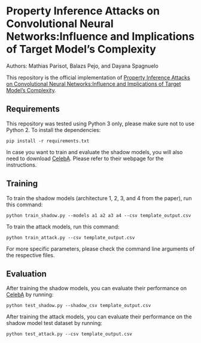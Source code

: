 # Property Inference Attacks on Convolutional Neural Networks:Influence and Implications of Target Model’s Complexity
Authors: Mathias Parisot, Balazs Pejo, and Dayana Spagnuelo


This repository is the official implementation of [Property Inference Attacks on Convolutional Neural Networks:Influence and Implications of Target Model’s Complexity](https://arxiv.org/abs/2104.13061). 

## Requirements

This repository was tested using Python 3 only, please make sure not to use Python 2. To install the dependencies:

```setup
pip install -r requirements.txt
```

In case you want to train and evaluate the shadow models, you will also need to download [CelebA](http://mmlab.ie.cuhk.edu.hk/projects/CelebA.html). Please refer to their webpage for the instructions.

## Training

To train the shadow models (architecture 1, 2, 3, and 4 from the paper), run this command:

```train
python train_shadow.py --models a1 a2 a3 a4 --csv template_output.csv 
```

To train the attack models, run this command:

```train
python train_attack.py --csv template_output.csv 
```

For more specific parameters, please check the command line arguments of the respective files.

## Evaluation

After training the shadow models, you can evaluate their performance on [CelebA](http://mmlab.ie.cuhk.edu.hk/projects/CelebA.html) by running:

```eval
python test_shadow.py --shadow_csv template_output.csv
```

After training the attack models, you can evaluate their performance on the shadow model test dataset by running:

```eval
python test_attack.py --csv template_output.csv
```
